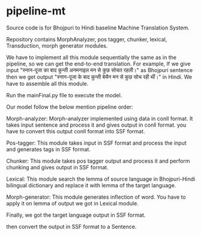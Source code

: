 # pipeline-mt
Source code is for Bhojpuri to Hindi baseline Machine Translation System.

  
Repository contains MorphAnalyzer, pos tagger, chunker, lexical, Transduction, morph generator modules.

We have to implement all this module sequentially the same as in the pipeline, so we can get the end-to-end translation. For example, If we give input  "स्नान-पूजा का बाद कुन्ती अनमनाइल मन से
कुछ सोचत रहली।" as Bhojpuri sentence then we get output "स्नान-पूजा  के बाद कुन्ती बेचैन मन से कुछ सोच रही थीं।" in Hindi. We have to assemble all this module.

Run the mainFinal.py file to execute the model.

Our model follow the below mention pipeline order:

Morph-analyzer: Morph-analyzer implemented using data in conll format. It takes input sentence and process it and gives output in conll format. you have to convert this output conll format into SSF format.

Pos-tagger: This module takes input in SSF format and process the input and generates tags in SSF format.

Chunker: This module takes pos tagger output and process it and perform chunking and gives output in SSF format.

Lexical: This module search the lemma of source language in Bhojpuri-Hindi bilingual dictionary and replace it with lemma of the target language.

Morph-generator: This module generates inflection of word. You have to apply it on lemma of output we got in Lexical module.

Finally, we got the target language output in SSF format.

then convert the output in SSF format to a Sentence.
